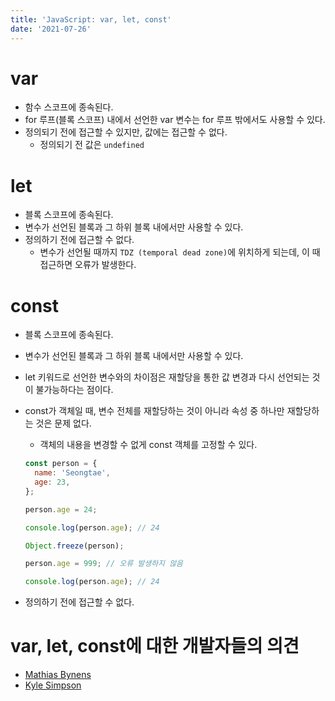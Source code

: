 ```yaml
---
title: 'JavaScript: var, let, const'
date: '2021-07-26'
---
```


# var

- 함수 스코프에 종속된다.
- for 루프(블록 스코프) 내에서 선언한 var 변수는 for 루프 밖에서도 사용할 수 있다.
- 정의되기 전에 접근할 수 있지만, 값에는 접근할 수 없다.
  - 정의되기 전 값은 `undefined`

# let

- 블록 스코프에 종속된다.
- 변수가 선언된 블록과 그 하위 블록 내에서만 사용할 수 있다.
- 정의하기 전에 접근할 수 없다.
  - 변수가 선언될 때까지 `TDZ (temporal dead zone)`에 위치하게 되는데, 이 때 접근하면 오류가 발생한다.

# const

- 블록 스코프에 종속된다.
- 변수가 선언된 블록과 그 하위 블록 내에서만 사용할 수 있다.
- let 키워드로 선언한 변수와의 차이점은 재할당을 통한 값 변경과 다시 선언되는 것이 불가능하다는 점이다.
- const가 객체일 때, 변수 전체를 재할당하는 것이 아니라 속성 중 하나만 재할당하는 것은 문제 없다.

  - 객체의 내용을 변경할 수 없게 const 객체를 고정할 수 있다.
    <br>

  ```javascript
  const person = {
    name: 'Seongtae',
    age: 23,
  };

  person.age = 24;

  console.log(person.age); // 24

  Object.freeze(person);

  person.age = 999; // 오류 발생하지 않음

  console.log(person.age); // 24
  ```

- 정의하기 전에 접근할 수 없다.

# var, let, const에 대한 개발자들의 의견

- [Mathias Bynens](https://mathiasbynens.be/notes/es6-const)
- [Kyle Simpson](https://frontendmasters.com/courses/es6-right-parts/let-vs-var/)

